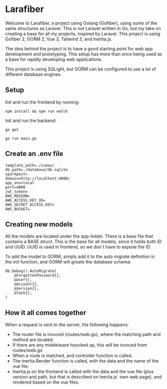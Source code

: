 # Larafiber

Welcome to Larafiber, a project using Golang (Gofiber), using some of the same structures as Laravel. This is not Laravel written in Go, but my take on creating a base for all my projects, inspired by Laravel. This project is using Gofiber 2, GORM 2, Vue 3, Tailwind 3, and Inertia.js.

The idea behind the project is to have a good starting point for web app development and prototyping. This setup has more than once being used as a base for rapidly developing web applications.

This project is using SQLight, but GORM can be configured to use a lot of different database engines. 


## Setup

Init and run the frontend by running: 

```npm install && npm run watch```

Init and run the backend:

```go get```

```go run main.go```

## Create an .env file

```
template_path=./views/
db_path=./database/db.sqlite
sparkpost=
domain=http://localhost:4000/
app_env=local
port=4000
jwt_token=
AWS_REGION=
AWS_ACCESS_KEY_ID=
AWS_SECRET_ACCESS_KEY=
AWS_BUCKET=
```

## Creating new models

All the models are located under the app-folder. There is a base file that contains a BASE struct. This is the base for all models, since it holds both ID and UUID. UUID is used in frontend, so we don´t have to expose the ID.

To add the model to GORM, simply add it to the auto migrate definition in the init function, and GORM will greate the database schema:

```
db.Debug().AutoMigrate(
    &ForgottenPassword{},
    &User{},
    &Account{},
    &Version{},
    &Task{},
)
```

## How it all comes together

When a request is sent to the server, the following happens:
* The router file is invoced (routes/web.go), where the matching path and method are located.
* If there are any middelware hoocked up, this will be invoced from routes/web.go
* When a route is matched, and controller function is called.
* The inertia.Render function is called, with the data and the name of the vue file.
* Inertia.js on the frontend is called with the data and the vue file (plus version and path, but that is described on Inertia.js´ own web page), and rendered based on the vue files. 